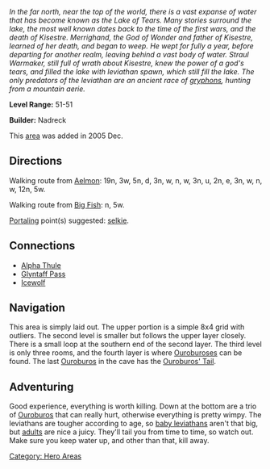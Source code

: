 *In the far north, near the top of the world, there is a vast expanse of
water that has become known as the Lake of Tears. Many stories surround
the lake, the most well known dates back to the time of the first wars,
and the death of Kisestre. Merrighand, the God of Wonder and father of
Kisestre, learned of her death, and began to weep. He wept for fully a
year, before departing for another realm, leaving behind a vast body of
water. Straul Warmaker, still full of wrath about Kisestre, knew the
power of a god's tears, and filled the lake with leviathan spawn, which
still fill the lake. The only predators of the leviathan are an ancient
race of [gryphons](Griffons.md "wikilink"), hunting from a mountain
aerie.*

**Level Range:** 51-51

**Builder:** Nadreck

This [area](:Category:_Areas.md "wikilink") was added in 2005 Dec.

## Directions

Walking route from [Aelmon](Aelmon.md "wikilink"): 19n, 3w, 5n, d, 3n,
w, n, w, 3n, u, 2n, e, 3n, w, n, w, 12n, 5w.

Walking route from [Big Fish](Big_Fish_In_Cold_Water.md "wikilink"): n,
5w.

[Portaling](Portal.md "wikilink") point(s) suggested:
[selkie](Selkie.md "wikilink").

## Connections

-   [Alpha Thule](:Category:_Alpha_Thule.md "wikilink")
-   [Glyntaff Pass](:Category:_Glyntaff_Pass.md "wikilink")
-   [Icewolf](:Category:_Icewolf.md "wikilink")

## Navigation

This area is simply laid out. The upper portion is a simple 8x4 grid
with outliers. The second level is smaller but follows the upper layer
closely. There is a small loop at the southern end of the second layer.
The third level is only three rooms, and the fourth layer is where
[Ouroburoses](Ouroburos "wikilink") can be found. The last
[Ouroburos](Ouroburos "wikilink") in the cave has the [Ouroburos'
Tail](Ouroburos'_Tail "wikilink").

## Adventuring

Good experience, everything is worth killing. Down at the bottom are a
trio of [Ouroburos](Ouroburos "wikilink") that can really hurt,
otherwise everything is pretty wimpy. The leviathans are tougher
according to age, so [baby leviathans](Baby_Leviathan.md "wikilink")
aren't that big, but [adults](Adult_Leviathan.md "wikilink") are nice a
juicy. They'll tail you from time to time, so watch out. Make sure you
keep water up, and other than that, kill away.

[Category: Hero Areas](Category:_Hero_Areas "wikilink")
